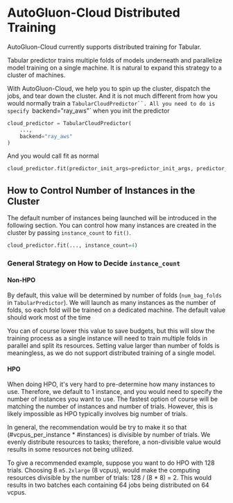 # AutoGluon-Cloud Distributed Training
AutoGluon-Cloud currently supports distributed training for Tabular.

Tabular predictor trains multiple folds of models underneath and parallelize model training on a single machine. It is natural to expand this strategy to a cluster of machines.

With AutoGluon-Cloud, we help you to spin up the cluster, dispatch the jobs, and tear down the cluster. And it is not much different from how you would normally train a `TabularCloudPredictor``. All you need to do is specify `backend="ray_aws"` when you init the predictor

```python
cloud_predictor = TabularCloudPredictor(
    ...,
    backend="ray_aws"
)
```

And you would call fit as normal

```python
cloud_predictor.fit(predictor_init_args=predictor_init_args, predictor_fit_args=predictor_fit_args)
```

## How to Control Number of Instances in the Cluster
The default number of instances being launched will be introduced in the following section. You can control how many instances are created in the cluster by passing `instance_count` to `fit()`.
```python
cloud_predictor.fit(..., instance_count=4)
```

### General Strategy on How to Decide `instance_count`

#### Non-HPO
By default, this value will be determined by number of folds (`num_bag_folds` in `TabularPredictor`). We will launch as many instances as the number of folds, so each fold will be trained on a dedicated machine. The default value should work most of the time

You can of course lower this value to save budgets, but this will slow the training process as a single instance will need to train multiple folds in parallel and split its resources. Setting value larger than number of folds is meaningless, as we do not support distributed training of a single model.

#### HPO
When doing HPO, it's very hard to pre-determine how many instances to use. Therefore, we default to 1 instance, and you would need to specify the number of instances you want to use. The fastest option of course will be matching the number of instances and number of trials. However, this is likely impossible as HPO typically involves big number of trials.

In general, the recommendation would be try to make it so that (#vcpus_per_instance * #instances) is divisible by number of trials. We evenly distribute resources to tasks; therefore, a non-divisible value would results in some resources not being utilized.

To give a recommended example, suppose you want to do HPO with 128 trials. Choosing 8 `m5.2xlarge` (8 vcpus), would make the computing resources divisible by the number of trials: 128 / (8 * 8) = 2. This would results in two batches each containing 64 jobs being distributed on 64 vcpus.
